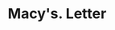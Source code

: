---
doi: 10.7916/D8ZK6TQ6
date_other: '1905'
date_other_textual: '1905'
form: correspondence
genre:
- Letters (correspondence)
name:
- Macy's
object_in_context_url: https://biggert.cul.columbia.edu/items/view/ave_biggert_01098
subject_hierarchical_geographic:
- New York, New York, United States
subject_name:
- Macy's
title: Macy's. Letter
sort_title: Macy's. Letter
call_number: ave_biggert_01098
coordinates:
- 40.71277777777778,-74.00583333333333
pid: ave_biggert_01098
identifiers: ave_biggert_01098
thumbnail: https://derivativo-3.library.columbia.edu/iiif/2/ldpd:344943/full/!256,256/0/native.jpg
permalink: "/items/ave_biggert_01098/"
layout: iiif-image-page
---